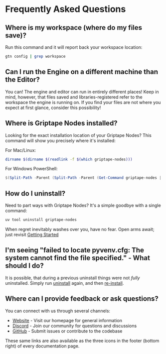 # Frequently Asked Questions

## Where is my workspace (where do my files save)?

Run this command and it will report back your workspace location:

```bash
gtn config | grep workspace
```

## Can I run the Engine on a different machine than the Editor?

You can!  The engine and editor can run in entirely different places!  Keep in mind, however, that files saved and libraries-registered refer to the workspace the engine is running on.  If you find your files are not where you expect at first glance, consider this possibility!


## Where is Griptape Nodes installed?

Looking for the exact installation location of your Griptape Nodes? This command will show you precisely where it's installed:

For Mac/Linux:

```bash
dirname $(dirname $(readlink -f $(which griptape-nodes)))
```

For Windows PowerShell:

```powershell
$(Split-Path -Parent (Split-Path -Parent (Get-Command griptape-nodes | Select-Object -ExpandProperty Source)))
```

<a id="uninstall"></a>

## How do I uninstall?

Need to part ways with Griptape Nodes? It's a simple goodbye with a single command:

```bash
uv tool uninstall griptape-nodes
```

When regret inevitably washes over you, have no fear. Open arms await; just revisit [Getting Started](getting_started.md)

## I'm seeing "failed to locate pyvenv.cfg: The system cannot find the file specified." - What should I do?

It is possible, that during a previous uninstall things were not _fully_ uninstalled. Simply run [uninstall](#uninstall) again, and then [re-install](getting_started.md).

## Where can I provide feedback or ask questions?

You can connect with us through several channels:

- [Website](https://www.griptape.ai) - Visit our homepage for general information
- [Discord](https://discord.gg/gnWRz88eym) - Join our community for questions and discussions
- [GitHub](https://github.com/griptape-ai/griptape-nodes) - Submit issues or contribute to the codebase

These same links are also available as the three icons in the footer (bottom right) of every documentation page.
